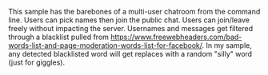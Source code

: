 This sample has the barebones of a multi-user chatroom from the command line.
Users can pick names then join the public chat.
Users can join/leave freely without impacting the server.
Usernames and messages get filtered through a blacklist pulled from https://www.freewebheaders.com/bad-words-list-and-page-moderation-words-list-for-facebook/.
In my sample, any detected blacklisted word will get replaces with a random "silly" word (just for giggles).
